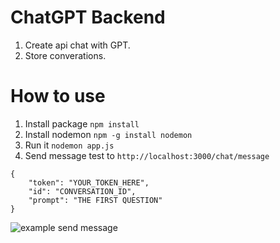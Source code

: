 # ChatGPT Backend

1. Create api chat with GPT.
2. Store converations.

# How to use

1. Install package `npm install`
2. Install nodemon `npm -g install nodemon`
3. Run it `nodemon app.js`
4. Send message test to `http://localhost:3000/chat/message`

```
{
    "token": "YOUR_TOKEN_HERE",
    "id": "CONVERSATION_ID",
    "prompt": "THE FIRST QUESTION"
}
```
![example send message](https://raw.githubusercontent.com/maphim/chatgpt-backend/main/images/example.png?raw=true)
